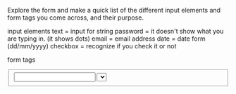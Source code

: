Explore the form and make a quick list of the different input elements and form tags you come across, and their purpose.

input elements
text = input for string
password =  it doesn't show what you are typing in. (it shows dots)
email = email address
date = date form (dd/mm/yyyy)
checkbox = recognize if you check it or not

form tags
<form> 
<fieldset>
<label>
<input>
<select>
<option>
<button>